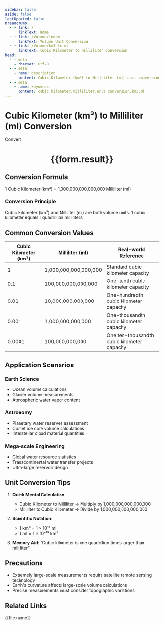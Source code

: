 ```yaml
---
sidebar: false
aside: false
lastUpdated: false
breadcrumb:
  - - link: /
      linkText: Home
  - - link: /Volume/index
      linkText: Volume Unit Conversion
  - - link: /Volume/km3-to-ml
      linkText: Cubic Kilometer to Milliliter Conversion
head:
  - - meta
    - charset: utf-8
  - - meta
    - name: description
      content: Cubic Kilometer (km³) to Milliliter (ml) unit conversion tool. 1 cubic kilometer equals 1,000,000,000,000,000 milliliters.
  - - meta
    - name: keywords
      content: cubic kilometer,milliliter,unit conversion,km3,ml
---
```


# Cubic Kilometer (km³) to Milliliter (ml) Conversion

<script setup>
import { onMounted, reactive, inject ,ref  } from 'vue'
import { NButton,NForm ,NFormItem,NInput,NInputNumber,NSelect,NCard,useMessage ,NGrid ,NGi } from 'naive-ui'
import { defineClientComponent } from 'vitepress'
import { Volume } from '../files';

const convert = inject('convert')
const formRef = ref(null);
const rules = {
  number:{
    required: true,
    type: 'number',
    trigger: "blur"
  }
}
const form = reactive({
  number:null,
  result:'',
  title:'Cubic Kilometer (km³) to Milliliter (ml) Conversion'
})

const convertHandler = (e) => {
  e.preventDefault();
  formRef.value?.validate((errors)=>{
    if (!errors) {
      form.result = `${form.number} km³ = ${convert(form.number).from('km3').to('ml')} ml`
    }
  })
}
</script>

<n-form size="large" :model="form" ref='formRef' :rules="rules">
  <n-form-item label="Value" path="number">
    <n-input-number size="large" style="width:100%" :min="0" v-model:value="form.number" placeholder="Enter cubic kilometer value" />
  </n-form-item>
  <n-form-item>
    <n-button type="info" style="width:100%" @click="convertHandler">Convert</n-button>
  </n-form-item>
</n-form>
<n-card embedded :bordered="false" hoverable>
  <div style="text-align:center">
    <h1>{{form.result}}</h1>
  </div>
</n-card>

## Conversion Formula
1 Cubic Kilometer (km³) = 1,000,000,000,000,000 Milliliter (ml)

### Conversion Principle
Cubic Kilometer (km³) and Milliliter (ml) are both volume units. 1 cubic kilometer equals 1 quadrillion milliliters.

## Common Conversion Values
| Cubic Kilometer (km³) | Milliliter (ml)        | Real-world Reference                 |
|-----------------------|------------------------|--------------------------------------|
| 1                     | 1,000,000,000,000,000  | Standard cubic kilometer capacity     |
| 0.1                   | 100,000,000,000,000    | One-tenth cubic kilometer capacity    |
| 0.01                  | 10,000,000,000,000     | One-hundredth cubic kilometer capacity|
| 0.001                 | 1,000,000,000,000      | One-thousandth cubic kilometer capacity|
| 0.0001                | 100,000,000,000        | One ten-thousandth cubic kilometer capacity|

## Application Scenarios
### Earth Science
- Ocean volume calculations
- Glacier volume measurements
- Atmospheric water vapor content

### Astronomy
- Planetary water reserves assessment
- Comet ice core volume calculations
- Interstellar cloud material quantities

### Mega-scale Engineering
- Global water resource statistics
- Transcontinental water transfer projects
- Ultra-large reservoir design

## Unit Conversion Tips
1. **Quick Mental Calculation**:
   - Cubic Kilometer to Milliliter → Multiply by 1,000,000,000,000,000
   - Milliliter to Cubic Kilometer → Divide by 1,000,000,000,000,000

2. **Scientific Notation**:
   - 1 km³ = 1 × 10¹⁵ ml
   - 1 ml = 1 × 10⁻¹⁵ km³

3. **Memory Aid**:
   "Cubic kilometer is one quadrillion times larger than milliliter"

## Precautions
- Extremely large-scale measurements require satellite remote sensing technology
- Earth's curvature affects large-scale volume calculations
- Precise measurements must consider topographic variations

## Related Links
<n-grid x-gap="12" :cols="2">
  <n-gi v-for="(file, index) in Volume" :key="index">
    <n-button
      text
      tag="a"
      :href="file.path"
      type="info"
    >
      {{file.name}}
    </n-button>
  </n-gi>
</n-grid>